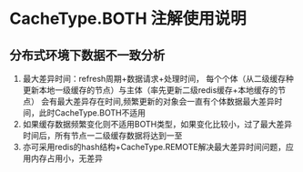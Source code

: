 # CacheType.BOTH 注解使用说明

## 分布式环境下数据不一致分析
1. 最大差异时间：refresh周期+数据请求+处理时间， 每个个体（从二级缓存种更新本地一级缓存的节点）与主体（率先更新二级redis缓存+本地缓存的节点） 
会有最大差异存在时间,频繁更新的对象会一直有个体数据最大差异时间，此时CacheType.BOTH不适用
2. 如果缓存数据频繁变化则不适用BOTH类型，如果变化比较小，过了最大差异时间后，所有节点一二级缓存数据将达到一至
3. 亦可采用redis的hash结构+CacheType.REMOTE解决最大差异时间问题，应用内存占用小，无差异
